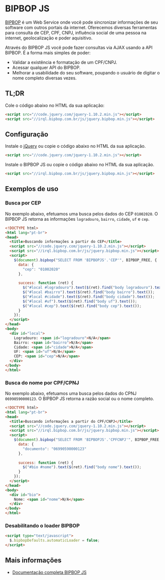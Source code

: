 BIPBOP JS
==========================================

[BIPBOP](https://www.bipbop.com.br/) é um Web Service onde você pode sincronizar informações de seu software com outros portais da internet. Oferecemos diversas ferramentas para consulta de CEP, CPF, CNPJ, influência social de uma pessoa na internet, geolocalização e poder aquisitivo.

Através do BIPBOP JS você pode fazer consultas via AJAX usando a API BIPBOP. É a forma mais simples de poder:

- Validar a existência e formatação de um CPF/CNPJ.
- Acessar qualquer API do BIPBOP.
- Melhorar a usabilidade do seu software, poupando o usuário de digitar o nome completo diversas vezes.

## TL;DR 

Cole o código abaixo no HTML da sua aplicação:

```HTML
<script src="//code.jquery.com/jquery-1.10.2.min.js"></script>
<script src="//irql.bipbop.com.br/js/jquery.bipbop.min.js"></script>
```

## Configuração

Instale o [jQuery](https://jquery.com/) ou copie o código abaixo no HTML da sua aplicação.
```HTML
<script src="//code.jquery.com/jquery-1.10.2.min.js"></script>
```

Instale o BIPBOP JS ou copie o código abaixo no HTML da sua aplicação.
```HTML
<script src="//irql.bipbop.com.br/js/jquery.bipbop.min.js"></script>
```

## Exemplos de uso

### Busca por CEP

No exemplo abaixo, efetuamos uma busca pelos dados do CEP `01002020`. O BIPBOP JS retorna as informações `logradouro`, `bairro`, `cidade`, `uf` e `cep`.

```HTML
<!DOCTYPE html>
<html lang="pt-br">
<head>
  <title>Buscando informações a partir do CEP</title>
  <script src="//code.jquery.com/jquery-1.10.2.min.js"></script>
  <script src="//irql.bipbop.com.br/js/jquery.bipbop.min.js"></script>
  <script>
    $(document).bipbop("SELECT FROM 'BIPBOPJS'.'CEP'", BIPBOP_FREE, {
      data: {
        "cep": "01002020"
      },
        
      success: function (ret) {
        $("#local #logradouro").text($(ret).find("body logradouro").text());
        $("#local #bairro").text($(ret).find("body bairro").text());
        $("#local #cidade").text($(ret).find("body cidade").text());
        $("#local #uf").text($(ret).find("body uf").text());
        $("#local #cep").text($(ret).find("body cep").text());
      }
    });
  </script>
</head>
<body>
  <div id="local">
    Logradouro: <span id="logradouro">N/A</span>
    Bairro: <span id="bairro">N/A</span>
    Cidade: <span id="cidade">N/A</span>
    UF: <span id="uf">N/A</span>
    CEP: <span id="cep">N/A</span>
  </div>
</body>
</html>
```

### Busca do nome por CPF/CPNJ

No exemplo abaixo, efetuamos uma busca pelos dados do CPNJ `06990590000123`. O BIPBOP JS retorna a razão social ou o nome completo.

```HTML
<!DOCTYPE html>
<html lang="pt-br">
<head>
  <title>Buscando informações a partir do CPF/CNPJ</title>
  <script src="//code.jquery.com/jquery-1.10.2.min.js"></script>
  <script src="//irql.bipbop.com.br/js/jquery.bipbop.min.js"></script>
  <script>
    $(document).bipbop("SELECT FROM 'BIPBOPJS'.'CPFCNPJ'", BIPBOP_FREE, {
      data: {
        "documento": "06990590000123"
      },
      
      success: function (ret) {
        $("#bio #nome").text($(ret).find("body nome").text());
      }
    });
  </script>
</head>
<body>
  <div id="bio">
    Nome: <span id="nome">N/A</span>
  </div>
</body>
</html>
```

### Desabilitando o loader BIPBOP

```HTML
<script type="text/javascript">
  $.bipbopDefaults.automaticLoader = false;
</script>
```

## Mais informações

 - [Documentação completa BIPBOP JS](https://api.bipbop.com.br/documentation/)
